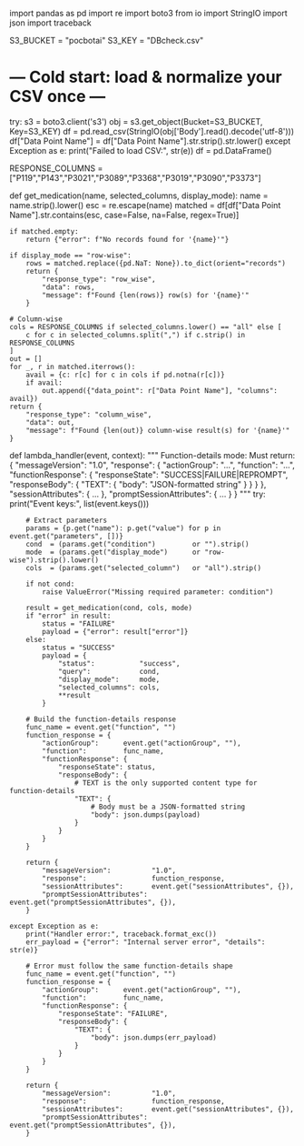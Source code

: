 import pandas as pd
import re
import boto3
from io import StringIO
import json
import traceback

S3_BUCKET = "pocbotai"
S3_KEY    = "DBcheck.csv"

# — Cold start: load & normalize your CSV once —
try:
    s3 = boto3.client('s3')
    obj = s3.get_object(Bucket=S3_BUCKET, Key=S3_KEY)
    df  = pd.read_csv(StringIO(obj['Body'].read().decode('utf-8')))
    df["Data Point Name"] = df["Data Point Name"].str.strip().str.lower()
except Exception as e:
    print("Failed to load CSV:", str(e))
    df = pd.DataFrame()

RESPONSE_COLUMNS = ["P119","P143","P3021","P3089","P3368","P3019","P3090","P3373"]

def get_medication(name, selected_columns, display_mode):
    name = name.strip().lower()
    esc  = re.escape(name)
    matched = df[df["Data Point Name"].str.contains(esc, case=False, na=False, regex=True)]

    if matched.empty:
        return {"error": f"No records found for '{name}'"}

    if display_mode == "row-wise":
        rows = matched.replace({pd.NaT: None}).to_dict(orient="records")
        return {
            "response_type": "row_wise",
            "data": rows,
            "message": f"Found {len(rows)} row(s) for '{name}'"
        }

    # Column-wise
    cols = RESPONSE_COLUMNS if selected_columns.lower() == "all" else [
        c for c in selected_columns.split(",") if c.strip() in RESPONSE_COLUMNS
    ]
    out = []
    for _, r in matched.iterrows():
        avail = {c: r[c] for c in cols if pd.notna(r[c])}
        if avail:
            out.append({"data_point": r["Data Point Name"], "columns": avail})
    return {
        "response_type": "column_wise",
        "data": out,
        "message": f"Found {len(out)} column-wise result(s) for '{name}'"
    }

def lambda_handler(event, context):
    """
    Function-details mode:
    Must return:
      {
        "messageVersion": "1.0",
        "response": {
          "actionGroup":   "...",
          "function":      "...",
          "functionResponse": {
            "responseState": "SUCCESS|FAILURE|REPROMPT",
            "responseBody": {
              "TEXT": { "body": "JSON-formatted string" }
            }
          }
        },
        "sessionAttributes": { … },
        "promptSessionAttributes": { … }
      }
    """
    try:
        print("Event keys:", list(event.keys()))

        # Extract parameters
        params = {p.get("name"): p.get("value") for p in event.get("parameters", [])}
        cond  = (params.get("condition")         or "").strip()
        mode  = (params.get("display_mode")      or "row-wise").strip().lower()
        cols  = (params.get("selected_column")   or "all").strip()

        if not cond:
            raise ValueError("Missing required parameter: condition")

        result = get_medication(cond, cols, mode)
        if "error" in result:
            status = "FAILURE"
            payload = {"error": result["error"]}
        else:
            status = "SUCCESS"
            payload = {
                "status":           "success",
                "query":            cond,
                "display_mode":     mode,
                "selected_columns": cols,
                **result
            }

        # Build the function-details response
        func_name = event.get("function", "")
        function_response = {
            "actionGroup":      event.get("actionGroup", ""),
            "function":         func_name,
            "functionResponse": {
                "responseState": status,
                "responseBody": {
                    # TEXT is the only supported content type for function-details
                    "TEXT": {
                        # Body must be a JSON-formatted string
                        "body": json.dumps(payload)
                    }
                }
            }
        }

        return {
            "messageVersion":          "1.0",
            "response":                function_response,
            "sessionAttributes":       event.get("sessionAttributes", {}),
            "promptSessionAttributes": event.get("promptSessionAttributes", {}),
        }

    except Exception as e:
        print("Handler error:", traceback.format_exc())
        err_payload = {"error": "Internal server error", "details": str(e)}

        # Error must follow the same function-details shape
        func_name = event.get("function", "")
        function_response = {
            "actionGroup":      event.get("actionGroup", ""),
            "function":         func_name,
            "functionResponse": {
                "responseState": "FAILURE",
                "responseBody": {
                    "TEXT": {
                        "body": json.dumps(err_payload)
                    }
                }
            }
        }

        return {
            "messageVersion":          "1.0",
            "response":                function_response,
            "sessionAttributes":       event.get("sessionAttributes", {}),
            "promptSessionAttributes": event.get("promptSessionAttributes", {}),
        }
